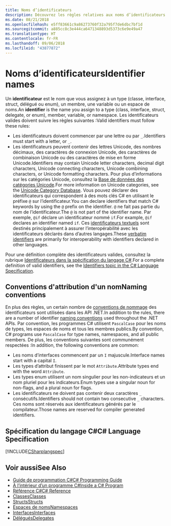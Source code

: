 ```yaml
---
title: Noms d’identificateurs
description: Découvrez les règles relatives aux noms d’identificateurs valides dans le langage de programmation C#.
ms.date: 08/21/2018
ms.openlocfilehash: e5ff83661c9a86273760f32a795f7de6dbc7bf1d
ms.sourcegitcommit: a885cc8c3e444ca6471348893d5373c6e9e49a47
ms.translationtype: HT
ms.contentlocale: fr-FR
ms.lasthandoff: 09/06/2018
ms.locfileid: "43877872"
---
```

# <a name="identifier-names"></a><span data-ttu-id="c012d-103">Noms d’identificateurs</span><span class="sxs-lookup"><span data-stu-id="c012d-103">Identifier names</span></span>

<span data-ttu-id="c012d-104">Un **identificateur** est le nom que vous assignez à un type (classe, interface, struct, délégué ou enum), un membre, une variable ou un espace de noms.</span><span class="sxs-lookup"><span data-stu-id="c012d-104">An **identifier** is the name you assign to a type (class, interface, struct, delegate, or enum), member, variable, or namespace.</span></span> <span data-ttu-id="c012d-105">Les identificateurs valides doivent suivre les règles suivantes :</span><span class="sxs-lookup"><span data-stu-id="c012d-105">Valid identifiers must follow these rules:</span></span>

- <span data-ttu-id="c012d-106">Les identificateurs doivent commencer par une lettre ou par `_`.</span><span class="sxs-lookup"><span data-stu-id="c012d-106">Identifiers must start with a letter, or `_`.</span></span>
- <span data-ttu-id="c012d-107">Les identificateurs peuvent contenir des lettres Unicode, des nombres décimaux, des caractères de connexion Unicode, des caractères de combinaison Unicode ou des caractères de mise en forme Unicode.</span><span class="sxs-lookup"><span data-stu-id="c012d-107">Identifiers may contain Unicode letter characters, decimal digit characters, Unicode connecting characters, Unicode combining characters, or Unicode formatting characters.</span></span> <span data-ttu-id="c012d-108">Pour plus d’informations sur les catégories Unicode, consultez la [Base de données des catégories Unicode](https://www.unicode.org/reports/tr44/).</span><span class="sxs-lookup"><span data-stu-id="c012d-108">For more information on Unicode categories, see the [Unicode Category Database](https://www.unicode.org/reports/tr44/).</span></span>
<span data-ttu-id="c012d-109">Vous pouvez déclarer des identificateurs qui correspondent à des mots clés C# en utilisant le préfixe `@` sur l’identificateur.</span><span class="sxs-lookup"><span data-stu-id="c012d-109">You can declare identifiers that match C# keywords by using the `@` prefix on the identifier.</span></span> <span data-ttu-id="c012d-110">`@` ne fait pas partie du nom de l’identificateur.</span><span class="sxs-lookup"><span data-stu-id="c012d-110">The `@` is not part of the identifier name.</span></span> <span data-ttu-id="c012d-111">Par exemple, `@if` déclare un identificateur nommé `if`.</span><span class="sxs-lookup"><span data-stu-id="c012d-111">For example, `@if` declares an identifier named `if`.</span></span> <span data-ttu-id="c012d-112">Ces [identificateurs textuels](../../language-reference/tokens/verbatim.md) sont destinés principalement à assurer l’interopérabilité avec les identificateurs déclarés dans d’autres langages.</span><span class="sxs-lookup"><span data-stu-id="c012d-112">These [verbatim identifiers](../../language-reference/tokens/verbatim.md) are primarily for interoperability with identifiers declared in other languages.</span></span>

<span data-ttu-id="c012d-113">Pour une définition complète des identificateurs valides, consultez la rubrique [Identificateurs dans la spécification du langage C#](../../../../_csharplang/spec/lexical-structure.md#identifiers).</span><span class="sxs-lookup"><span data-stu-id="c012d-113">For a complete definition of valid identifiers, see the [Identifiers topic in the C# Language Specification](../../../../_csharplang/spec/lexical-structure.md#identifiers).</span></span>

## <a name="naming-conventions"></a><span data-ttu-id="c012d-114">Conventions d'attribution d'un nom</span><span class="sxs-lookup"><span data-stu-id="c012d-114">Naming conventions</span></span>

<span data-ttu-id="c012d-115">En plus des règles, un certain nombre de [conventions de nommage](../../../standard/design-guidelines/naming-guidelines.md) des identificateurs sont utilisées dans les API .NET.</span><span class="sxs-lookup"><span data-stu-id="c012d-115">In addition to the rules, there are a number of identifier [naming conventions](../../../standard/design-guidelines/naming-guidelines.md) used throughout the .NET APIs.</span></span> <span data-ttu-id="c012d-116">Par convention, les programmes C# utilisent `PascalCase` pour les noms de types, les espaces de noms et tous les membres publics.</span><span class="sxs-lookup"><span data-stu-id="c012d-116">By convention, C# programs use `PascalCase` for type names, namespaces, and all public members.</span></span> <span data-ttu-id="c012d-117">De plus, les conventions suivantes sont communément respectées :</span><span class="sxs-lookup"><span data-stu-id="c012d-117">In addition, the following conventions are common:</span></span>

- <span data-ttu-id="c012d-118">Les noms d’interfaces commencent par un `I` majuscule.</span><span class="sxs-lookup"><span data-stu-id="c012d-118">Interface names start with a capital `I`.</span></span>
- <span data-ttu-id="c012d-119">Les types d’attribut finissent par le mot `Attribute`.</span><span class="sxs-lookup"><span data-stu-id="c012d-119">Attribute types end with the word `Attribute`.</span></span>
- <span data-ttu-id="c012d-120">Les types enum utilisent un nom singulier pour les non-indicateurs et un nom pluriel pour les indicateurs.</span><span class="sxs-lookup"><span data-stu-id="c012d-120">Enum types use a singular noun for non-flags, and a plural noun for flags.</span></span>
- <span data-ttu-id="c012d-121">Les identificateurs ne doivent pas contenir deux caractères `_` consécutifs.</span><span class="sxs-lookup"><span data-stu-id="c012d-121">Identifiers should not contain two consecutive `_` characters.</span></span> <span data-ttu-id="c012d-122">Ces noms sont réservés aux identificateurs générés par le compilateur.</span><span class="sxs-lookup"><span data-stu-id="c012d-122">Those names are reserved for compiler generated identifiers.</span></span>

## <a name="c-language-specification"></a><span data-ttu-id="c012d-123">Spécification du langage C#</span><span class="sxs-lookup"><span data-stu-id="c012d-123">C# Language Specification</span></span>

[!INCLUDE[CSharplangspec](~/includes/csharplangspec-md.md)]  
  
## <a name="see-also"></a><span data-ttu-id="c012d-124">Voir aussi</span><span class="sxs-lookup"><span data-stu-id="c012d-124">See Also</span></span>

- [<span data-ttu-id="c012d-125">Guide de programmation C#</span><span class="sxs-lookup"><span data-stu-id="c012d-125">C# Programming Guide</span></span>](../index.md)
- [<span data-ttu-id="c012d-126">À l’intérieur d’un programme C#</span><span class="sxs-lookup"><span data-stu-id="c012d-126">Inside a C# Program</span></span>](../inside-a-program/index.md)
- [<span data-ttu-id="c012d-127">Référence C#</span><span class="sxs-lookup"><span data-stu-id="c012d-127">C# Reference</span></span>](../../language-reference/index.md)
- [<span data-ttu-id="c012d-128">Classes</span><span class="sxs-lookup"><span data-stu-id="c012d-128">Classes</span></span>](../classes-and-structs/classes.md)
- [<span data-ttu-id="c012d-129">Structs</span><span class="sxs-lookup"><span data-stu-id="c012d-129">Structs</span></span>](../classes-and-structs/structs.md)
- [<span data-ttu-id="c012d-130">Espaces de noms</span><span class="sxs-lookup"><span data-stu-id="c012d-130">Namespaces</span></span>](../namespaces/index.md)
- [<span data-ttu-id="c012d-131">Interfaces</span><span class="sxs-lookup"><span data-stu-id="c012d-131">Interfaces</span></span>](../interfaces/index.md)
- [<span data-ttu-id="c012d-132">Délégués</span><span class="sxs-lookup"><span data-stu-id="c012d-132">Delegates</span></span>](../delegates/index.md)
